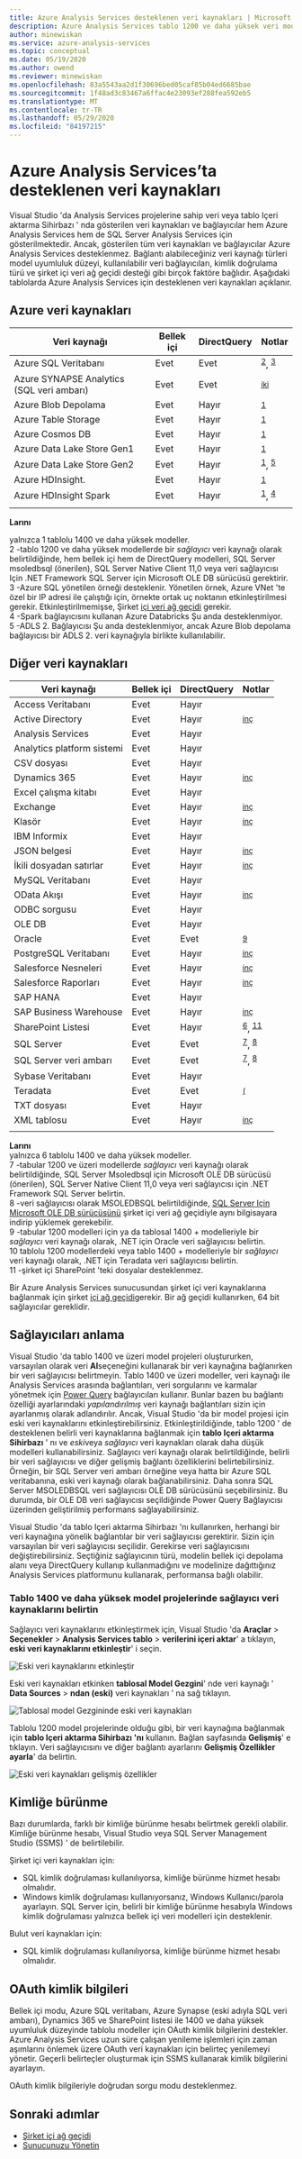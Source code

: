 ```yaml
---
title: Azure Analysis Services desteklenen veri kaynakları | Microsoft Docs
description: Azure Analysis Services tablo 1200 ve daha yüksek veri modelleri için desteklenen veri kaynaklarını ve bağlayıcıları açıklar.
author: minewiskan
ms.service: azure-analysis-services
ms.topic: conceptual
ms.date: 05/19/2020
ms.author: owend
ms.reviewer: minewiskan
ms.openlocfilehash: 83a5543aa2d1f30696bed05caf85b04ed6685bae
ms.sourcegitcommit: 1f48ad3c83467a6ffac4e23093ef288fea592eb5
ms.translationtype: MT
ms.contentlocale: tr-TR
ms.lasthandoff: 05/29/2020
ms.locfileid: "84197215"
---
```

# <a name="data-sources-supported-in-azure-analysis-services"></a>Azure Analysis Services’ta desteklenen veri kaynakları

Visual Studio 'da Analysis Services projelerine sahip veri veya tablo Içeri aktarma Sihirbazı ' nda gösterilen veri kaynakları ve bağlayıcılar hem Azure Analysis Services hem de SQL Server Analysis Services için gösterilmektedir. Ancak, gösterilen tüm veri kaynakları ve bağlayıcılar Azure Analysis Services desteklenmez. Bağlantı alabileceğiniz veri kaynağı türleri model uyumluluk düzeyi, kullanılabilir veri bağlayıcıları, kimlik doğrulama türü ve şirket içi veri ağ geçidi desteği gibi birçok faktöre bağlıdır. Aşağıdaki tablolarda Azure Analysis Services için desteklenen veri kaynakları açıklanır.

## <a name="azure-data-sources"></a>Azure veri kaynakları

|Veri kaynağı  |Bellek içi  |DirectQuery  |Notlar |
|---------|---------|---------|---------|
|Azure SQL Veritabanı      |   Evet      |    Evet      |<sup>[2](#azprovider)</sup>, <sup> [3](#azsqlmanaged)</sup>|
|Azure SYNAPSE Analytics (SQL veri ambarı)      |   Evet      |   Evet       |<sup>[iki](#azprovider)</sup>|
|Azure Blob Depolama      |   Evet       |    Hayır      | <sup>[1](#tab1400a)</sup> |
|Azure Table Storage     |   Evet       |    Hayır      | <sup>[1](#tab1400a)</sup>|
|Azure Cosmos DB     |  Evet        |  Hayır        |<sup>[1](#tab1400a)</sup> |
|Azure Data Lake Store Gen1      |   Evet       |    Hayır      |<sup>[1](#tab1400a)</sup> |
|Azure Data Lake Store Gen2       |   Evet       |    Hayır      |<sup>[1](#tab1400a)</sup>, <sup> [5](#gen2)</sup>|
|Azure HDInsight.    |     Evet     |   Hayır       |<sup>[1](#tab1400a)</sup> |
|Azure HDInsight Spark     |   Evet       |   Hayır       |<sup>[1](#tab1400a)</sup>, <sup> [4](#databricks)</sup>|
||||

**Larını**

yalnızca <a name="tab1400a">1</a> tablolu 1400 ve daha yüksek modeller.  
<a name="azprovider">2</a> -tablo 1200 ve daha yüksek modellerde bir *sağlayıcı* veri kaynağı olarak belirtildiğinde, hem bellek içi hem de DirectQuery modelleri, SQL Server msoledbsql (önerilen), SQL Server Native Client 11,0 veya veri sağlayıcısı Için .NET Framework SQL Server için Microsoft OLE DB sürücüsü gerektirir.  
<a name="azsqlmanaged">3</a> -Azure SQL yönetilen örneği desteklenir. Yönetilen örnek, Azure VNet 'te özel bir IP adresi ile çalıştığı için, örnekte ortak uç noktanın etkinleştirilmesi gerekir. Etkinleştirilmemişse, Şirket [içi veri ağ geçidi](analysis-services-gateway.md) gerekir.  
<a name="databricks">4</a> -Spark bağlayıcısını kullanan Azure Databricks Şu anda desteklenmiyor.  
<a name="gen2">5</a> -ADLS 2. Bağlayıcısı Şu anda desteklenmiyor, ancak Azure Blob depolama bağlayıcısı bir ADLS 2. veri kaynağıyla birlikte kullanılabilir.

## <a name="other-data-sources"></a>Diğer veri kaynakları

|Veri kaynağı | Bellek içi | DirectQuery |Notlar   |
|  --- | --- | --- | --- |
|Access Veritabanı     |  Evet | Hayır |  |
|Active Directory     |  Evet | Hayır | <sup>[inç](#tab1400b)</sup>  |
|Analysis Services     |  Evet | Hayır |  |
|Analytics platform sistemi     |  Evet | Hayır |  |
|CSV dosyası  |Evet | Hayır |  |
|Dynamics 365     |  Evet | Hayır | <sup>[inç](#tab1400b)</sup> |
|Excel çalışma kitabı     |  Evet | Hayır |  |
|Exchange      |  Evet | Hayır | <sup>[inç](#tab1400b)</sup> |
|Klasör      |Evet | Hayır | <sup>[inç](#tab1400b)</sup> |
|IBM Informix  |Evet | Hayır |  |
|JSON belgesi      |  Evet | Hayır | <sup>[inç](#tab1400b)</sup> |
|İkili dosyadan satırlar      | Evet | Hayır | <sup>[inç](#tab1400b)</sup> |
|MySQL Veritabanı     | Evet | Hayır |  |
|OData Akışı      |  Evet | Hayır | <sup>[inç](#tab1400b)</sup> |
|ODBC sorgusu     | Evet | Hayır |  |
|OLE DB     |   Evet | Hayır |  |
|Oracle  | Evet  |Evet  | <sup>[9](#oracle)</sup> |
|PostgreSQL Veritabanı   | Evet | Hayır | <sup>[inç](#tab1400b)</sup> |
|Salesforce Nesneleri|  Evet | Hayır | <sup>[inç](#tab1400b)</sup> |
|Salesforce Raporları |Evet | Hayır | <sup>[inç](#tab1400b)</sup> |
|SAP HANA     |  Evet | Hayır |  |
|SAP Business Warehouse    |  Evet | Hayır | <sup>[inç](#tab1400b)</sup> |
|SharePoint Listesi      |   Evet | Hayır | <sup>[6](#tab1400b)</sup>, <sup> [11](#filesSP)</sup> |
|SQL Server |Evet   | Evet  | <sup>[7](#sqlim)</sup>, <sup> [8](#instgw)</sup> |
|SQL Server veri ambarı |Evet   | Evet  | <sup>[7](#sqlim)</sup>, <sup> [8](#instgw)</sup> |
|Sybase Veritabanı     |  Evet | Hayır |  |
|Teradata | Evet  | Evet  | <sup>[(](#teradata)</sup> |
|TXT dosyası  |Evet | Hayır |  |
|XML tablosu    |  Evet | Hayır | <sup>[inç](#tab1400b)</sup> |
| | | |

**Larını**  
yalnızca <a name="tab1400b">6</a> tablolu 1400 ve daha yüksek modeller.  
<a name="sqlim">7</a> -tabular 1200 ve üzeri modellerde *sağlayıcı* veri kaynağı olarak belirtildiğinde, SQL Server Msoledbsql için Microsoft OLE DB sürücüsü (önerilen), SQL Server Native Client 11,0 veya veri sağlayıcısı için .NET Framework SQL Server belirtin.  
<a name="instgw">8</a> -veri sağlayıcısı olarak MSOLEDBSQL belirtildiğinde, [SQL Server Için Microsoft OLE DB sürücüsünü](https://docs.microsoft.com/sql/connect/oledb/oledb-driver-for-sql-server) şirket içi veri ağ geçidiyle aynı bilgisayara indirip yüklemek gerekebilir.  
<a name="oracle">9</a> -tabular 1200 modelleri için ya da tablosal 1400 + modelleriyle bir *sağlayıcı* veri kaynağı olarak, .NET için Oracle veri sağlayıcısı belirtin.  
<a name="teradata">10</a> tablolu 1200 modellerdeki veya tablo 1400 + modelleriyle bir *sağlayıcı* veri kaynağı olarak, .NET için Teradata veri sağlayıcısı belirtin.  
<a name="filesSP">11</a> -şirket içi SharePoint 'teki dosyalar desteklenmez.

Bir Azure Analysis Services sunucusundan şirket içi veri kaynaklarına bağlanmak için şirket [içi ağ geçidi](analysis-services-gateway.md)gerekir. Bir ağ geçidi kullanırken, 64 bit sağlayıcılar gereklidir.

## <a name="understanding-providers"></a>Sağlayıcıları anlama

Visual Studio 'da tablo 1400 ve üzeri model projeleri oluştururken, varsayılan olarak veri **Al**seçeneğini kullanarak bir veri kaynağına bağlanırken bir veri sağlayıcısı belirtmeyin. Tablo 1400 ve üzeri modeller, veri kaynağı ile Analysis Services arasında bağlantıları, veri sorgularını ve karmalar yönetmek için [Power Query](/power-query/power-query-what-is-power-query) bağlayıcıları kullanır. Bunlar bazen bu bağlantı özelliği ayarlarındaki *yapılandırılmış* veri kaynağı bağlantıları sizin için ayarlanmış olarak adlandırılır. Ancak, Visual Studio 'da bir model projesi için eski veri kaynaklarını etkinleştirebilirsiniz. Etkinleştirildiğinde, tablo 1200 ' de desteklenen belirli veri kaynaklarına bağlanmak için **tablo Içeri aktarma Sihirbazı** ' nı ve *eski*veya *sağlayıcı* veri kaynakları olarak daha düşük modelleri kullanabilirsiniz. Sağlayıcı veri kaynağı olarak belirtildiğinde, belirli bir veri sağlayıcısı ve diğer gelişmiş bağlantı özelliklerini belirtebilirsiniz. Örneğin, bir SQL Server veri ambarı örneğine veya hatta bir Azure SQL veritabanına, eski veri kaynağı olarak bağlanabilirsiniz. Daha sonra SQL Server MSOLEDBSQL veri sağlayıcısı OLE DB sürücüsünü seçebilirsiniz. Bu durumda, bir OLE DB veri sağlayıcısı seçildiğinde Power Query Bağlayıcısı üzerinden geliştirilmiş performans sağlayabilirsiniz. 

Visual Studio 'da tablo Içeri aktarma Sihirbazı 'nı kullanırken, herhangi bir veri kaynağına yönelik bağlantılar bir veri sağlayıcısı gerektirir. Sizin için varsayılan bir veri sağlayıcısı seçilidir. Gerekirse veri sağlayıcısını değiştirebilirsiniz. Seçtiğiniz sağlayıcının türü, modelin bellek içi depolama alanı veya DirectQuery kullanıp kullanmadığını ve modelinize dağıttığınız Analysis Services platformunu kullanarak, performansa bağlı olabilir.

### <a name="specify-provider-data-sources-in-tabular-1400-and-higher-model-projects"></a>Tablo 1400 ve daha yüksek model projelerinde sağlayıcı veri kaynaklarını belirtin

Sağlayıcı veri kaynaklarını etkinleştirmek için, Visual Studio 'da **Araçlar**  >  **Seçenekler**  >  **Analysis Services tablo**  >  **verilerini içeri aktar**' a tıklayın, **eski veri kaynaklarını etkinleştir**' i seçin.

![Eski veri kaynaklarını etkinleştir](media/analysis-services-datasource/aas-enable-legacy-datasources.png)

Eski veri kaynakları etkinken **tablosal Model Gezgini**' nde veri kaynağı ' **Data Sources**  >  **ndan (eski)** veri kaynakları ' na sağ tıklayın.

![Tablosal model Gezgininde eski veri kaynakları](media/analysis-services-datasource/aas-import-legacy-datasources.png)

Tablolu 1200 model projelerinde olduğu gibi, bir veri kaynağına bağlanmak için **tablo Içeri aktarma Sihirbazı 'nı** kullanın. Bağlan sayfasında **Gelişmiş**' e tıklayın. Veri sağlayıcısını ve diğer bağlantı ayarlarını **Gelişmiş Özellikler ayarla**' da belirtin.

![Eski veri kaynakları gelişmiş özellikler](media/analysis-services-datasource/aas-import-legacy-advanced.png)

## <a name="impersonation"></a>Kimliğe bürünme
Bazı durumlarda, farklı bir kimliğe bürünme hesabı belirtmek gerekli olabilir. Kimliğe bürünme hesabı, Visual Studio veya SQL Server Management Studio (SSMS) ' de belirtilebilir.

Şirket içi veri kaynakları için:

* SQL kimlik doğrulaması kullanılıyorsa, kimliğe bürünme hizmet hesabı olmalıdır.
* Windows kimlik doğrulaması kullanıyorsanız, Windows Kullanıcı/parola ayarlayın. SQL Server için, belirli bir kimliğe bürünme hesabıyla Windows kimlik doğrulaması yalnızca bellek içi veri modelleri için desteklenir.

Bulut veri kaynakları için:

* SQL kimlik doğrulaması kullanılıyorsa, kimliğe bürünme hizmet hesabı olmalıdır.

## <a name="oauth-credentials"></a>OAuth kimlik bilgileri

Bellek içi modu, Azure SQL veritabanı, Azure Synapse (eski adıyla SQL veri ambarı), Dynamics 365 ve SharePoint listesi ile 1400 ve daha yüksek uyumluluk düzeyinde tablolu modeller için OAuth kimlik bilgilerini destekler. Azure Analysis Services uzun süre çalışan yenileme işlemleri için zaman aşımlarını önlemek üzere OAuth veri kaynakları için belirteç yenilemeyi yönetir. Geçerli belirteçler oluşturmak için SSMS kullanarak kimlik bilgilerini ayarlayın.

OAuth kimlik bilgileriyle doğrudan sorgu modu desteklenmez.

## <a name="next-steps"></a>Sonraki adımlar

* [Şirket içi ağ geçidi](analysis-services-gateway.md)
* [Sunucunuzu Yönetin](analysis-services-manage.md)
